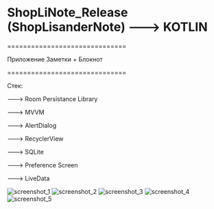 # ShopLiNote_Release (ShopLisanderNote) ---> KOTLIN 

==============================  

Приложение Заметки + Блокнот  

==============================  


Стек:  

---> Room Persistance Library  

---> MVVM  

---> AlertDialog  

---> RecyclerView  

---> SQLite  

---> Preference Screen  

---> LiveData  


![screenshot_1](https://user-images.githubusercontent.com/82653197/194040770-5c8b60c7-831e-4f9c-90e1-5169a278cd11.png)
![screenshot_2](https://user-images.githubusercontent.com/82653197/194040780-49eb7d45-b33a-43ff-9386-27d1d1518346.png)
![screenshot_3](https://user-images.githubusercontent.com/82653197/194040783-44809fb1-4e77-4da2-a204-4b106ea858f8.png)
![screenshot_4](https://user-images.githubusercontent.com/82653197/194040785-931d0c6e-e007-4a73-b8ca-18671d86e194.png)
![screenshot_5](https://user-images.githubusercontent.com/82653197/194040789-7d207a2c-d40f-4620-91b5-d65e92739807.png)
